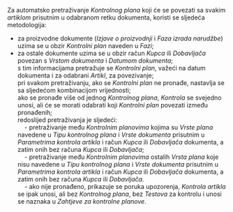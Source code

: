 Za automatsko pretraživanje *Kontrolnog plana* koji će se povezati sa svakim *artiklom* prisutnim u odabranom retku dokumenta, koristi se sljedeća metodologija:   

- za proizvodne dokumente (*Izjave o proizvodnji* i *Faza izrada narudžbe*) uzima se u obzir *Kontrolni plan* naveden u *Fazi*;   
- za ostale dokumente uzima se u obzir račun *Kupca* ili *Dobavljača* povezan s *Vrstom dokumenta* i *Datumom dokumenta*;   
s tim informacijama pretražuje se *Kontrolni plan*, važeći na datum dokumenta i za odabrani *Artikl*, za povezivanje;   
pri svakom pretraživanju, ako se *Kontrolni plan* ne pronađe, nastavlja se sa sljedećom kombinacijom vrijednosti;   
ako se pronađe više od jednog *Kontrolnog plana*, *Kontrola* se svejedno unosi, ali će se morati odabrati koji *Kontrolni plan* povezati između pronađenih;   
redoslijed pretraživanja je sljedeći:   
    - pretraživanje među *Kontrolnim planovima* kojima su *Vrste plana* navedene u *Tipu kontrolnog plana* i *Vrste dokumenta* prisutnim u *Parametrima kontrola artikla* i račun *Kupca* ili *Dobavljača* dokumenta, a zatim onih bez računa *Kupca* ili *Dobavljača*;   
    - pretraživanje među *Kontrolnim planovima* ostalih *Vrsta plana* koje nisu navedene u *Tipu kontrolnog plana* i *Vrste dokumenta* prisutnim u *Parametrima kontrola artikla* i račun *Kupca* ili *Dobavljača* dokumenta, a zatim onih bez računa *Kupca* ili *Dobavljača*.   
    - ako nije pronađeno, prikazuje se poruka upozorenja, *Kontrola artikla* se ipak unosi, ali bez *Kontrolnog plana*, bez *Testova* za kontrolu i unosi se naznaka u *Zahtjeve za kontrolne planove*.   


